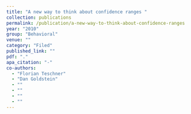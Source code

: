 ```yaml
---
title: "A new way to think about confidence ranges "
collection: publications
permalink: /publication/a-new-way-to-think-about-confidence-ranges
year: "2010"
group: "Behavioral"
venue: ""
category: "Filed"
published_link: ""
pdf: "."
apa_citation: "-"
co-authors:
  - "Florian Teschner"
  - "Dan Goldstein"
  - ""
  - ""
  - ""
  - ""
---
```

